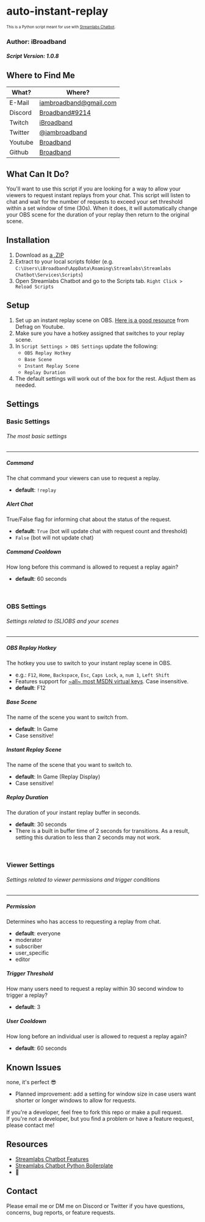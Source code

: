 # auto-instant-replay

<sub><sup>This is a Python script meant for use with [Streamlabs Chatbot](https://streamlabs.com/content-hub/support/chatbot-and-cloudbot).</sup></sub>
### Author: iBroadband
##### Script Version: 1.0.8


## Where to Find Me
| What?   |                         Where?                            |
| ------- | --------------------------------------------------------- |
| E-Mail  | [iambroadband@gmail.com](mailto:iambroadband@gmail.com)   |
| Discord | [Broadband#9214](https://www.discord.gg/Broadband)        |
| Twitch  | [iBroadband](https://www.twitch.tv/iBroadband)            |
| Twitter | [@iambroadband](https://www.twitter.com/iambroadband)     |
| Youtube | [Broadband](https://www.youtube.com/channel/UC6xvUC5NThwShk-wrhh01Mg) |
| Github  | [Broadband](https://github.com/broadband)                 |


## What Can It Do?
You'll want to use this script if you are looking for a way to allow your viewers to request instant replays from your chat. This script will listen to chat and wait for the number of requests to exceed your set threshold within a set window of time (30s). When it does, it will automatically change your OBS scene for the duration of your replay then return to the original scene.


## Installation
1. Download as [a .ZIP](https://github.com/iBroadband/auto-instant-replay/archive/refs/heads/main.zip)
2. Extract to your local scripts folder (e.g. `C:\Users\iBroadband\AppData\Roaming\Streamlabs\Streamlabs Chatbot\Services\Scripts`)
3. Open Streamlabs Chatbot and go to the Scripts tab. `Right Click > Reload Scripts`


## Setup
1. Set up an instant replay scene on OBS. [Here is a good resource](https://youtu.be/7fi7RI4y_6o) from Defrag on Youtube.
2. Make sure you have a hotkey assigned that switches to your replay scene.
3. In `Script Settings > OBS Settings` update the following:
    - `OBS Replay Hotkey`
    - `Base Scene`
    - `Instant Replay Scene`
    - `Replay Duration`
4. The default settings will work out of the box for the rest. Adjust them as needed.


## Settings
### Basic Settings
###### The most basic settings
---
##### Command
The chat command your viewers can use to request a replay.
- **default**: `!replay`

##### Alert Chat
True/False flag for informing chat about the status of the request.
- **default**: `True` (bot will update chat with request count and threshold)
- `False` (bot will not update chat)

##### Command Cooldown
How long before this command is allowed to request a replay again?
- **default**: 60 seconds
<br />

### OBS Settings
###### Settings related to (SL)OBS and your scenes
---
##### OBS Replay Hotkey
The hotkey you use to switch to your instant replay scene in OBS.
- e.g.: `F12`, `Home`, `Backspace`, `Esc`, `Caps Lock`, `a`, `num 1`, `Left Shift`
- Features support for [~all~ most MSDN virtual keys](https://docs.microsoft.com/en-us/windows/win32/inputdev/virtual-key-codes). Case insensitive.
- **default**: F12

##### Base Scene
The name of the scene you want to switch from.
- **default**: In Game
- Case sensitive!

##### Instant Replay Scene
The name of the scene that you want to switch to.
- **default**: In Game (Replay Display)
- Case sensitive!

##### Replay Duration
The duration of your instant replay buffer in seconds.
- **default**: 30 seconds
- There is a built in buffer time of 2 seconds for transitions. As a result, setting this duration to less than 2 seconds may not work.
<br />

### Viewer Settings
###### Settings related to viewer permissions and trigger conditions
---
##### Permission<br />
Determines who has access to requesting a replay from chat.
- **default**: everyone
- moderator
- subscriber
- user_specific
- editor

##### Trigger Threshold<br />
How many users need to request a replay within 30 second window to trigger a replay?
- **default**: 3

##### User Cooldown<br />
How long before an individual user is allowed to request a replay again?
- **default**: 60 seconds


## Known Issues
none, it's perfect 😎

- Planned improvement: add a setting for window size in case users want shorter or longer windows to allow for requests.


If you're a developer, feel free to fork this repo or make a pull request. <br />
If you're not a developer, but you find a problem or have a feature request, please contact me!


## Resources
- [Streamlabs Chatbot Features](https://cdn.streamlabs.com/chatbot/Documentation_Twitch.pdf)
- [Streamlabs Chatbot Python Boilerplate](https://github.com/AnkhHeart/Streamlabs-Chatbot-Python-Boilerplate)
- 🧠


## Contact
Please email me or DM me on Discord or Twitter if you have questions, concerns, bug reports, or feature requests.
